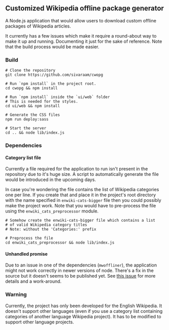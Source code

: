 ## Customized Wikipedia offline package generator

A Node.js application that would allow users to download
custom offline packages of Wikipedia articles.

It currently has a few issues which make it require a round-about
way to make it up and running. Documenting it just for the sake of
reference. Note that the build process would be made easier.

### Build

```
# Clone the repository
git clone https://github.com/sivaraam/cwopg

# Run `npm install` in the project root.
cd cwopg && npm install

# Run `npm install` inside the `ui/web` folder
# This is needed for the styles.
cd ui/web && npm install

# Generate the CSS files
npm run deploy:sass

# Start the server
cd .. && node lib/index.js
```

### Dependencies

#### Category list file
Currently a file required for the application to run isn't present
in the repository due to it's huge size. A script to automatically
generate the file would be introduced in the upcoming days.

In case you're wondering the file contains the list of Wikipedia
categories one per line. If you create that and place it in the
project's root directory with the name specified in
`enwiki-cats-bigger` file then you could possibly make the project
work. Note that you would have to pre-process the file using the
`enwiki_cats_preprocessor` module.

```
# Somehow create the enwiki-cats-bigger file which contains a list
# of valid Wikipedia category titles
# Note: without the 'Categories:' prefix

# Preprocess the file
cd enwiki_cats_preprocessor && node lib/index.js
```

#### Unhandled promise
Due to an issue in one of the dependencies (`mwoffliner`), the
application might not work correctly in newer versions of node.
There's a fix in the source but it doesn't seems to be published yet.
See [this issue](https://github.com/openzim/mwoffliner/issues/281)
for more details and a work-around.

### Warning
Currently, the project has only been developed for the English
Wikipedia. It doesn't support other languages (even if you use a
category list containing categories of another language Wikipedia
project). It has to be modified to support other language projects.
